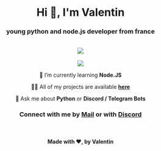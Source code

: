 
<div align="center">

# Hi 👋, I'm Valentin

### young python and node.js developer from france
<br>
<img src="https://skillicons.dev/icons?i=js,bots,github,linux,python,raspberrypi,bash,vscode&theme=dark&perline=9">
<br><br>
<img src="https://lanyard.cnrad.dev/api/768049100238225418?bg=283593&borderRadius=30px">

<br>
<p>

 🌱 I’m currently learning **Node.JS**

 👨‍💻 All of my projects are available [**here**](https://github.com/ValentinLvrr?tab=repositories)

 💬 Ask me about **Python** or **Discord / Telegram Bots**
</p>

### Connect with me by [**Mail**](mailto:valentinlelievre2008@gmail.com) or with [**Discord**](https://discord.com/users/768049100238225418)

<br>

#### Made with ❤, by Valentin
</div>